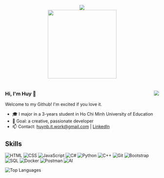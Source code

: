 <div align="center">
<!-- dynamic typing effect 动态打字效果 -->
<div >
  <a href="https://NguyenBaoHuy05.github.io/">
    <img src="https://readme-typing-svg.demolab.com?font=Fira+Code&weight=600&pause=1000&width=835&lines=print(Hi%2C+my+nickname+is+Bao+Huy);Welcome+to+my+github!&center=true&size=25" />
  </a>
</div>
<!-- knock code pictures 敲代码的图片 -->

<picture>
  <source media="(prefers-color-scheme: dark)" srcset="https://cdn.jsdelivr.net/gh/sun0225SUN/sun0225SUN/assets/images/coding.gif" />
  <source media="(prefers-color-scheme: light)" srcset="https://cdn.jsdelivr.net/gh/sun0225SUN/sun0225SUN/assets/images/developer.svg" height="225px" />
  <img src="https://cdn.jsdelivr.net/gh/sun0225SUN/sun0225SUN/assets/images/coding.gif" />
</picture>


 <!-- for beauty 留个空行好看点 -->

<div>&nbsp;</div>


<div align="left">
  
<img align="right" src="https://github-readme-stats.vercel.app/api?username=NguyenBaoHuy05&show_icons=true&icon_color=CE1D2D&text_color=718096&bg_color=ffffff" />





### Hi, I'm Huy 👋
Welcome to my Github! I'm excited if you love it.  
- 🎓 I major in a 3-years student in Ho Chi Minh University of Education 
- 🌱 Goal: a creative, passionate developer 
- 📫 Contact: [huynb.it.work@gmail.com](mailto:huynb.it.work@gmail.com) | [LinkedIn](https://www.linkedin.com/in/nguyen-huy-a0aa692a3/)  

## Skills
![HTML](https://img.shields.io/badge/-HTML-E34F26?style=flat&logo=html5&logoColor=white) ![CSS](https://img.shields.io/badge/-CSS-1572B6?style=flat&logo=css3&logoColor=white
) ![JavaScript](https://img.shields.io/badge/-JavaScript-F7DF1E?style=flat&logo=javascript&logoColor=black)  ![C#](https://img.shields.io/badge/-C%23-239120?style=flat&logo=c-sharp&logoColor=white) ![Python](https://img.shields.io/badge/-Python-3776AB?style=flat&logo=python&logoColor=white) ![C++](https://img.shields.io/badge/-C%2B%2B-00599C?style=flat&logo=c%2B%2B&logoColor=white) ![Git](https://img.shields.io/badge/-Git-F05032?style=flat&logo=git&logoColor=white) ![Bootstrap](https://img.shields.io/badge/-Bootstrap-7952B3?style=flat&logo=bootstrap&logoColor=white)
![SQL](https://img.shields.io/badge/-SQL-4479A1?style=flat&logo=postgresql&logoColor=white)  ![Docker](https://img.shields.io/badge/-Docker-2496ED?style=flat&logo=docker&logoColor=white) ![Postman](https://img.shields.io/badge/-Postman-FF6C37?style=flat&logo=postman&logoColor=white) ![AI](https://img.shields.io/badge/-AI-00C4B4?style=flat&logo=tensorflow&logoColor=white)

![Top Languages](https://github-readme-stats.vercel.app/api/top-langs/?username=NguyenBaoHuy05&layout=compact&theme=dracula)
